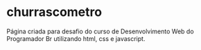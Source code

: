# churrascometro
Página criada para desafio do curso de Desenvolvimento Web do Programador Br utilizando html, css e javascript.
